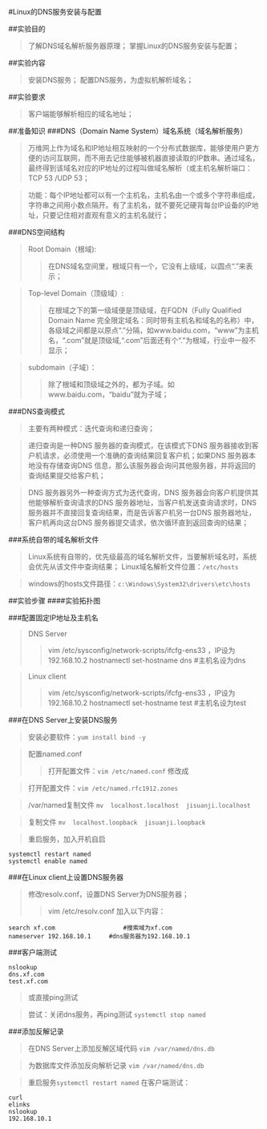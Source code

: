 #Linux的DNS服务安装与配置

##实验目的
>了解DNS域名解析服务器原理；
>掌握Linux的DNS服务安装与配置；

##实验内容
>安装DNS服务；
>配置DNS服务，为虚拟机解析域名；

##实验要求
>客户端能够解析相应的域名地址；

##准备知识
###DNS（Domain Name System）域名系统（域名解析服务）
>万维网上作为域名和IP地址相互映射的一个分布式数据库，能够使用户更方便的访问互联网，而不用去记住能够被机器直接读取的IP数串。通过域名，最终得到该域名对应的IP地址的过程叫做域名解析（或主机名解析端口：TCP 53 /UDP 53；

>功能：每个IP地址都可以有一个主机名，主机名由一个或多个字符串组成，字符串之间用小数点隔开。有了主机名，就不要死记硬背每台IP设备的IP地址，只要记住相对直观有意义的主机名就行；

###DNS空间结构
	
>Root Domain（根域):
>>在DNS域名空间里，根域只有一个，它没有上级域，以圆点“.”来表示；

>Top-level Domain（顶级域）:
>>在根域之下的第一级域便是顶级域，在FQDN（Fully Qualified Domain Name 完全限定域名：同时带有主机名和域名的名称）中，各级域之间都是以原点“.”分隔，如www.baidu.com，“www”为主机名，“.com”就是顶级域,“.com”后面还有个“.”为根域，行业中一般不显示；

>subdomain（子域）：
>>除了根域和顶级域之外的，都为子域。如www.baidu.com，“baidu”就为子域；

###DNS查询模式
>主要有两种模式：迭代查询和递归查询；

>递归查询是一种DNS 服务器的查询模式，在该模式下DNS 服务器接收到客户机请求，必须使用一个准确的查询结果回复客户机；如果DNS 服务器本地没有存储查询DNS 信息，那么该服务器会询问其他服务器，并将返回的查询结果提交给客户机；

>DNS 服务器另外一种查询方式为迭代查询，DNS 服务器会向客户机提供其他能够解析查询请求的DNS 服务器地址，当客户机发送查询请求时，DNS 服务器并不直接回复查询结果，而是告诉客户机另一台DNS 服务器地址，客户机再向这台DNS 服务器提交请求，依次循环直到返回查询的结果；


###系统自带的域名解析文件
>Linux系统有自带的，优先级最高的域名解析文件，当要解析域名时，系统会优先从该文件中查询结果；
>Linux域名解析文件位置：`/etc/hosts`

>windows的hosts文件路径：`c:\Windows\System32\drivers\etc\hosts`


##实验步骤
####实验拓扑图

###配置固定IP地址及主机名
>DNS Server
>>vim /etc/sysconfig/network-scripts/ifcfg-ens33 ，IP设为192.168.10.2
>>hostnamectl set-hostname dns		#主机名设为dns

>Linux client
>>vim /etc/sysconfig/network-scripts/ifcfg-ens33 ，IP设为192.168.10.2
>>hostnamectl set-hostname test		#主机名设为test


###在DNS Server上安装DNS服务
>安装必要软件：`yum install bind -y`

>配置named.conf 
>>打开配置文件：`vim /etc/named.conf`
>>修改成

>打开配置文件：`vim /etc/named.rfc1912.zones`

>/var/named复制文件 `mv  localhost.localhost  jisuanji.localhost`

>复制文件 `mv  localhost.loopback  jisuanji.loopback`

>重启服务，加入开机自启
```
systemctl restart named
systemctl enable named
```

###在Linux client上设置DNS服务器
>修改resolv.conf，设置DNS Server为DNS服务器；
>>vim /etc/resolv.conf
>>加入以下内容：
```
search xf.com					#搜索域为xf.com
nameserver 192.168.10.1		#dns服务器为192.168.10.1
```

###客户端测试
```
nslookup
dns.xf.com
test.xf.com
```

>或直接ping测试

>尝试：关闭dns服务，再ping测试
`systemctl stop named`


###添加反解记录
>在DNS Server上添加反解区域代码
`vim /var/named/dns.db`

>为数据库文件添加反向解析记录
`vim /var/named/dns.db`


>重启服务`systemctl restart named`
>在客户端测试：
```
curl
elinks
nslookup
192.168.10.1
```